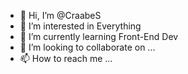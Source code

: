 - 👋 Hi, I’m @CraabeS
- 👀 I’m interested in Everything
- 🌱 I’m currently learning Front-End Dev
- 💞️ I’m looking to collaborate on ...
- 📫 How to reach me ...

